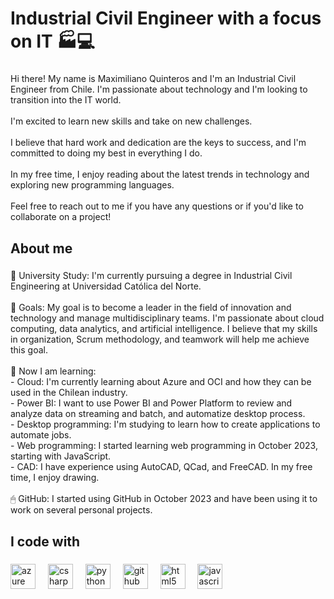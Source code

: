 <h1 align="left">Industrial Civil Engineer with a focus on IT 🏭💻</h1>

###

<p align="left">Hi there! My name is Maximiliano Quinteros and I'm an Industrial Civil Engineer from Chile. I'm passionate about technology and I'm looking to transition into the IT world.<br><br>I'm excited to learn new skills and take on new challenges.<br><br>I believe that hard work and dedication are the keys to success, and I'm committed to doing my best in everything I do.<br><br>In my free time, I enjoy reading about the latest trends in technology and exploring new programming languages.<br><br>Feel free to reach out to me if you have any questions or if you'd like to collaborate on a project!</p>

###

<h2 align="left">About me</h2>

###

<p align="left">🏢 University Study: I'm currently pursuing a degree in Industrial Civil Engineering at Universidad Católica del Norte.<br><br>🎯 Goals: My goal is to become a leader in the field of innovation and technology and manage multidisciplinary teams. I'm passionate about cloud computing, data analytics, and artificial intelligence. I believe that my skills in organization, Scrum methodology, and teamwork will help me achieve this goal.<br><br>📕 Now I am learning:<br>- Cloud: I'm currently learning about Azure and OCI and how they can be used in the Chilean industry.<br>- Power BI: I want to use Power BI and Power Platform to review and analyze data on streaming and batch, and automatize desktop process.<br>- Desktop programming: I'm studying to learn how to create applications to automate jobs.<br>- Web programming: I started learning web programming in October 2023, starting with JavaScript.<br>- CAD: I have experience using AutoCAD, QCad, and FreeCAD. In my free time, I enjoy drawing.<br><br>🖱 GitHub: I started using GitHub in October 2023 and have been using it to work on several personal projects.</p>

###

<h2 align="left">I code with</h2>

###

<div align="left">
  <img src="https://cdn.jsdelivr.net/gh/devicons/devicon/icons/azure/azure-original.svg" height="40" alt="azure logo"  />
  <img width="12" />
  <img src="https://cdn.jsdelivr.net/gh/devicons/devicon/icons/csharp/csharp-original.svg" height="40" alt="csharp logo"  />
  <img width="12" />
  <img src="https://cdn.jsdelivr.net/gh/devicons/devicon/icons/python/python-original.svg" height="40" alt="python logo"  />
  <img width="12" />
  <img src="https://cdn.jsdelivr.net/gh/devicons/devicon/icons/github/github-original.svg" height="40" alt="github logo"  />
  <img width="12" />
  <img src="https://cdn.jsdelivr.net/gh/devicons/devicon/icons/html5/html5-original.svg" height="40" alt="html5 logo"  />
  <img width="12" />
  <img src="https://cdn.jsdelivr.net/gh/devicons/devicon/icons/javascript/javascript-original.svg" height="40" alt="javascript logo"  />
</div>

###
